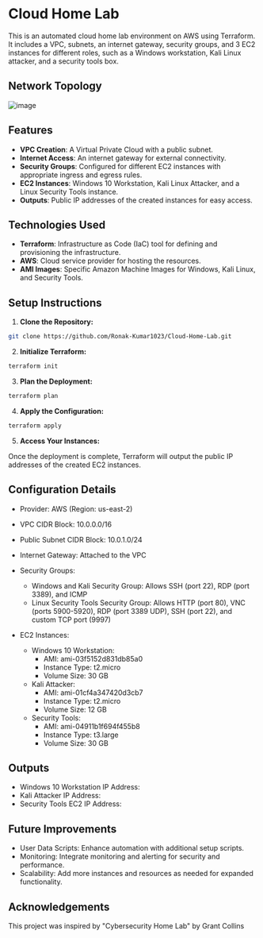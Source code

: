 # Cloud Home Lab

This is an automated cloud home lab environment on AWS using Terraform. It includes a VPC, subnets, an internet gateway, security groups, and 3 EC2 instances for different roles, such as a Windows workstation, Kali Linux attacker, and a security tools box.

## Network Topology

![image](https://github.com/user-attachments/assets/0c1a099a-f87f-4c3f-919d-dc9b78f4b2e6)


## Features

- **VPC Creation**: A Virtual Private Cloud with a public subnet.
- **Internet Access**: An internet gateway for external connectivity.
- **Security Groups**: Configured for different EC2 instances with appropriate ingress and egress rules.
- **EC2 Instances**: Windows 10 Workstation, Kali Linux Attacker, and a Linux Security Tools instance.
- **Outputs**: Public IP addresses of the created instances for easy access.

## Technologies Used

- **Terraform**: Infrastructure as Code (IaC) tool for defining and provisioning the infrastructure.
- **AWS**: Cloud service provider for hosting the resources.
- **AMI Images**: Specific Amazon Machine Images for Windows, Kali Linux, and Security Tools.

## Setup Instructions

1. **Clone the Repository:**
```bash
git clone https://github.com/Ronak-Kumar1023/Cloud-Home-Lab.git
```

2. **Initialize Terraform:**

```bash
terraform init
```
3. **Plan the Deployment:**
```bash
terraform plan
```

4. **Apply the Configuration:**
```bash
terraform apply
```

5. **Access Your Instances:**

Once the deployment is complete, Terraform will output the public IP addresses of the created EC2 instances.

## Configuration Details
- Provider: AWS (Region: us-east-2)

- VPC CIDR Block: 10.0.0.0/16

- Public Subnet CIDR Block: 10.0.1.0/24

- Internet Gateway: Attached to the VPC

- Security Groups:
    - Windows and Kali Security Group: Allows SSH (port 22), RDP (port 3389), and ICMP
    - Linux Security Tools Security Group: Allows HTTP (port 80), VNC (ports 5900-5920), RDP (port 3389 UDP), SSH (port 22), and custom TCP port (9997)

- EC2 Instances:
    - Windows 10 Workstation:
        - AMI: ami-03f5152d831db85a0
        - Instance Type: t2.micro
        - Volume Size: 30 GB
    - Kali Attacker:
        - AMI: ami-01cf4a347420d3cb7
        - Instance Type: t2.micro
        - Volume Size: 12 GB
    - Security Tools:
        - AMI: ami-04911b1f694f455b8
        - Instance Type: t3.large
        - Volume Size: 30 GB

## Outputs
- Windows 10 Workstation IP Address:
- Kali Attacker IP Address:
- Security Tools EC2 IP Address:

## Future Improvements
- User Data Scripts: Enhance automation with additional setup scripts.
- Monitoring: Integrate monitoring and alerting for security and performance.
- Scalability: Add more instances and resources as needed for expanded functionality.

## Acknowledgements
This project was inspired by "Cybersecurity Home Lab" by Grant Collins
